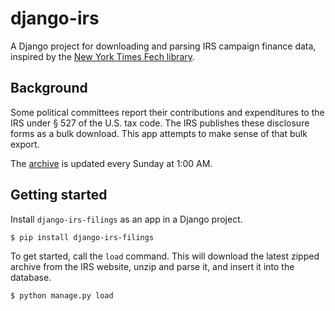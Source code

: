 # django-irs
A Django project for downloading and parsing IRS campaign finance data, inspired by the [New York Times Fech library](https://github.com/NYTimes/Fech).

Background
---------------
Some political committees report their contributions and expenditures to the IRS under § 527 of the U.S. tax code. The IRS publishes these disclosure forms as a bulk download. This app attempts to make sense of that bulk export.

The [archive](http://forms.irs.gov/app/pod/dataDownload/dataDownload) is updated every Sunday at 1:00 AM. 

Getting started
---------------

Install `django-irs-filings` as an app in a Django project.

```bash
$ pip install django-irs-filings
```

To get started, call the `load` command. This will download the latest zipped archive from the IRS website, unzip and parse it, and insert it into the database.

```bash
$ python manage.py load
```